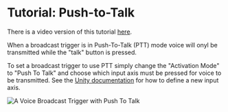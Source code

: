 # Tutorial: Push-to-Talk

There is a video version of this tutorial [here](https://www.youtube.com/watch?v=Kz7qM6XditI).



When a broadcast trigger is in Push-To-Talk (PTT) mode voice will onyl be transmitted while the "talk" button is pressed.

To set a broadcast trigger to use PTT simply change the "Activation Mode" to "Push To Talk" and choose which input axis must be pressed for voice to be transmitted. See the [Unity documentation](https://docs.unity3d.com/Manual/class-InputManager.html) for how to define a new input axis.

![A Voice Broadcast Trigger with Push To Talk](/images/VoiceBroadcastTrigger_PTT.png)

